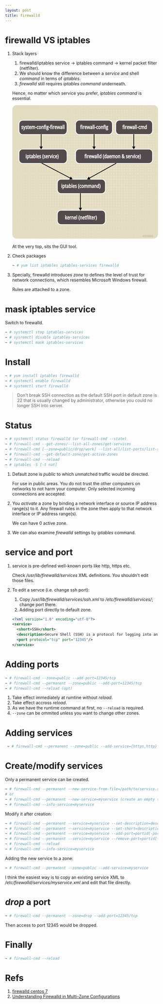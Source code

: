 ```yaml
---
layout: post
title: firewalld
---
```


# firewalld VS iptables

1. Stack layers

   1. firewalld/iptables service -> iptables command -> kernel packet filter (netfilter).
   2. We should know the difference between a *service* and shell *command* in terms of *iptables*.
   3. *firewalld* still requires *iptables command* underneath.

   Hence, no matter which service you prefer, *iptables command* is essential.

   ![firewall](/assets/firewall.png)

   At the very top, sits the GUI tool.
2. Check packages

   ```bash
   ~ # yum list iptables iptables-services firewalld
   ```

3. Specially, firewalld introduces *zone* to defines the level of trust for network connections, which resembles Microsoft Windows firewall.

   Rules are attached to a zone.

# mask iptables service

Switch to firewalld.

```bash
~ # systemctl stop iptables-services
~ # sysremctl disable iptables-services
~ # systemctl mask iptables-services
```

# Install

```bash
~ # yum install iptables firewalld
~ # systemctl enable firewalld
~ # systemctl start firewalld
```

>Don't break SSH connection as the default SSH port in default zone is 22 that is usually changed by administrator, otherwise you could no longer SSH into server.

# Status

```bash
~ # systemctl status firewalld (or firewall-cmd --state)
~ # firewall-cmd --get-zones/--list-all-zones/get-services
~ # firewall-cmd [--zone=public/drop/work] --list-all/list-ports/list-services
~ # firewall-cmd --get-default-zone/get-active-zones
~ # firewall-cmd --reload
~ # iptables -S [-t nat]
```

1. Default zone is *public* to which unmatched traffic would be directed.

   For use in public areas. You do not trust the other computers on networks to not harm your computer. Only selected incoming connections are accepted. 
2. You *activate* a zone by binding a network interface or source IP address range(s) to it. Any firewall rules in the zone then apply to that network interface or IP address range(s).

   We can have 0 active zone.
3. We can also examine *firewalld* settings by *iptables* command.

# service and port

1. service is pre-defined well-known ports like http, https etc.

   Check */usr/lib/firewalld/services* XML definitions. You shouldn't edit those files.
2. To edit a servce (i.e. change ssh port):
   1. Copy */usr/lib/firewalld/services/ssh.xml* to */etc/firewalld/services/*; change port there.
   2. Adding port directly to default zone.

   ```xml
   <?xml version="1.0" encoding="utf-8"?>
   <service>
     <short>SSH</short>
     <description>Secure Shell (SSH) is a protocol for logging into and executing commands on remote machines. It provides secure encrypted communications. If you plan on accessing your machine remotely via SSH over a firewalled interface, enable this option. You need the openssh-server package installed for this option to be useful.</description>
     <port protocol="tcp" port="12345"/>
   </service>
   ```

# Adding ports

```bash
~ # firewall-cmd --zone=public --add-port=12345/tcp
~ # firewall-cmd --permanent --zone=public --add-port=12345/tcp
~ # firewall-cmd --reload (opt)
```

1. Take effect immediately at rumtine without *reload*.
2. Take effect accross *reload*.
3. As we have the runtime command at first, no `--reload` is required.
4. `--zone` can be ommited unless you want to change other zones.

# Adding services

```bash
 ~ # firewall-cmd --permanent --zone=public --add-service={https,http}
```

# Create/modify services

Only a permanent service can be created.

```bash
~ # firewall-cmd --permanent --new-service-from-file=/path/to/service.xml --name=myservice (using an existing service)
# or
~ # firewall-cmd --permanent --new-service=myservice (create an empty service)
~ # firewall-cmd --info-service=myservice
```

Modify it after creation:

```bash
~ # firewall-cmd --permanent --service=myservice --set-description=description
~ # firewall-cmd --permanent --service=myservice --set-short=description
~ # firewall-cmd --permanent --service=myservice --add-port=portid[-portid]/protocol
~ # firewall-cmd --permanent --service=myservice --remove-port=portid[-portid]/protocol
~ # firewall-cmd --reload
~ # firewall-cmd --info-service=myservice
```

Adding the new service to a zone:

```bash
~ # firewall-cmd --permanent --zone=public --add-service=myservice
```

I think the easiest way is to copy an existing service XML to */etc/firewalld/services/myservice.xml* and edit that file directly.

# *drop* a port

```bash
~ # firewall-cmd --permanent --zone=drop --add-port=12345/tcp
```

Then access to port 12345 would be dropped.

# Finally

```bash
~ # firewall-cmd --reload
```

# Refs

1. [firewalld centos 7](https://www.digitalocean.com/community/tutorials/how-to-set-up-a-firewall-using-firewalld-on-centos-7)
2. [Understanding Firewalld in Multi-Zone Configurations](https://www.linuxjournal.com/content/understanding-firewalld-multi-zone-configurations)
